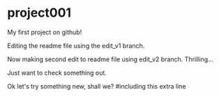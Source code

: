 # project001
My first project on github!

Editing the readme file using the edit_v1 branch.

Now making second edit to readme file using edit_v2 branch. Thrilling...

Just want to check something out.

Ok let's try something new, shall we?
#including this extra line
